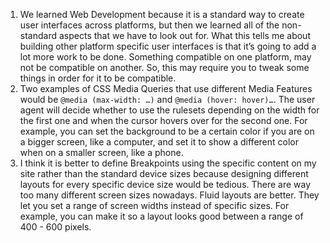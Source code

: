 1. We learned Web Development because it is a standard way to create user interfaces across platforms, but then we learned all of the non-standard aspects that we have to look out for. What this tells me about building other platform specific user interfaces is that it’s going to add a lot more work to be done. Something compatible on one platform, may not be compatible on another. So, this may require you to tweak some things in order for it to be compatible.
2. Two examples of CSS Media Queries that use different Media Features would be `@media (max-width: …)` and `@media (hover: hover)…`. The user agent will decide whether to use the rulesets depending on the width for the first one and when the cursor hovers over for the second one. For example, you can set the background to be a certain color if you are on a bigger screen, like a computer, and set it to show a different color when on a smaller screen, like a phone.
3. I think it is better to define Breakpoints using the specific content on my site rather than the standard device sizes because designing different layouts for every specific device size would be tedious. There are way too many different screen sizes nowadays. Fluid layouts are better. They let you set a range of screen widths instead of specific sizes. For example, you can make it so a layout looks good between a range of 400 - 600 pixels.
